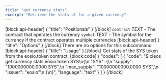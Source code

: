 ```yaml
---
title: "get currency stats"
excerpt: "Retrieve the stats of for a given currency"
---
```

[block:api-header]
{
  "title": "Positionals"
}
[/block]
`contract` _TEXT_  - The contract that operates the currency
`symbol` _TEXT_ - The symbol for the currency if the contract operates multiple currencies
[block:api-header]
{
  "title": "Options"
}
[/block]
There are no options for this subcommand
[block:api-header]
{
  "title": "Usage"
}
[/block]
Get stats of the SYS token from the eosio.token contract. 
[block:code]
{
  "codes": [
    {
      "code": "$ cleos get currency stats eosio.token SYS\n{\n  \"SYS\": {\n    \"supply\": \"1000000000.0000 SYS\",\n    \"max_supply\": \"10000000000.0000 SYS\",\n    \"issuer\": \"eosio\"\n  }\n}",
      "language": "text"
    }
  ]
}
[/block]